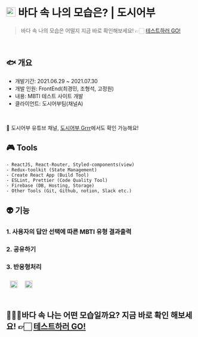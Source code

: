 
# <img style='width:25px' src="https://user-images.githubusercontent.com/58612140/127746692-e018b545-4913-4128-a173-659cea257a11.png"/> 바다 속 나의 모습은? | 도시어부 

> 바다 속 나의 모습은 어떨지 지금 바로 확인해보세요!  👉🏻  <a href="https://cityangler.co.kr/">테스트하러 GO!</a>
</br>

## 🐟 개요
  + 개발기간: 2021.06.29 ~ 2021.07.30
  + 개발 인원: FrontEnd(최경민, 조형석, 고정원) 
  + 내용: MBTI 테스트 사이트 개발
  + 클라이언트: 도시어부팀(채널A)
  </br>

📢 도시어부 유튜브 채널, <a href="https://www.youtube.com/channel/UCGrAnVVgQY66l9XHIzPxQEw">도시어부 Grrr</a>에서도 확인 가능해요! 

## 🎮 Tools

```
- ReactJS, React-Router, Styled-components(view)
- Redux-toolkit (State Management)
- Create React App (Build Tool)
- ESLint, Prettier (Code Quality Tool)
- Firebase (DB, Hosting, Storage)
- Other Tools (Git, Github, notion, Slack etc.)
```

## 👽 기능
### 1. 사용자의 답안 선택에 따른 MBTI 유형 결과출력

### 2. 공유하기

### 3. 반응형처리
<div style='display:flex;'>
  <img style='width:20px; margin:10px;' src="https://user-images.githubusercontent.com/58612140/127746601-7199efd0-c040-41e7-8fd6-6dff5f9c5c0e.png"/>
  <img style='width:20px; margin:10px;' src="https://user-images.githubusercontent.com/58612140/127746649-6ab66ff1-3a6c-4127-81de-d23878437288.png"/>
  <img style='width:10px; margin:10px;' src="https://user-images.githubusercontent.com/58612140/127746657-300cd8cc-aeea-4920-8886-1d12ef04c182.png"/>
</div>
  </br>

## 🏄🏻‍♂️바다 속 나는 어떤 모습일까요? 지금 바로 확인 해보세요!  👉🏻 <a href="https://cityangler.co.kr/">테스트하러 GO!</a>
